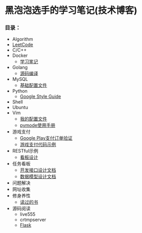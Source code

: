 # 黑泡泡选手的学习笔记(技术博客)

### 目录：
* Algorithm
* [LeetCode](https://github.com/djwackey/notes/blob/master/leetcode)
* C/C++
* Docker
    * [学习笔记](https://github.com/djwackey/notes/blob/master/docker/note.md)
* Golang
    * [源码编译](https://github.com/djwackey/notes/blob/master/golang/golang.md)
* MySQL
    * [基础配置文件](https://github.com/djwackey/notes/blob/master/mysql/my.cnf)
* Python
    * [Google Style Guide](https://github.com/google/styleguide/blob/gh-pages/pyguide.md)
* Shell
* Ubuntu
* Vim
    * [我的配置文件](https://github.com/djwackey/notes/blob/master/vim/vimrc)
    * [pymode使用手册](https://github.com/djwackey/notes/blob/master/vim/plugins/pymode.md)
* 游戏支付
    * [Google Play支付订单验证](https://github.com/djwackey/notes/blob/master/gamepay/GooglePlayInappBilling.md)
    * [游戏支付代码示例](https://github.com/djwackey/gamepay)
* RESTful示例
    * [看板设计](https://github.com/djwackey/notes/tree/master/kanban)
* 任务看板
    * [开发接口设计文档](https://github.com/djwackey/notes/blob/master/kanban/API.md)
    * [数据模型设计文档](https://github.com/djwackey/notes/blob/master/kanban/models.md)
* 问题解决
* 网址收集
* 修身养性
    * [读过的书](https://github.com/djwackey/notes/blob/master/books/books.md)
* 源码阅读
    * live555
    * crtmpserver
    * [Flask](https://github.com/djwackey/notes/blob/master/python/flask.md)
